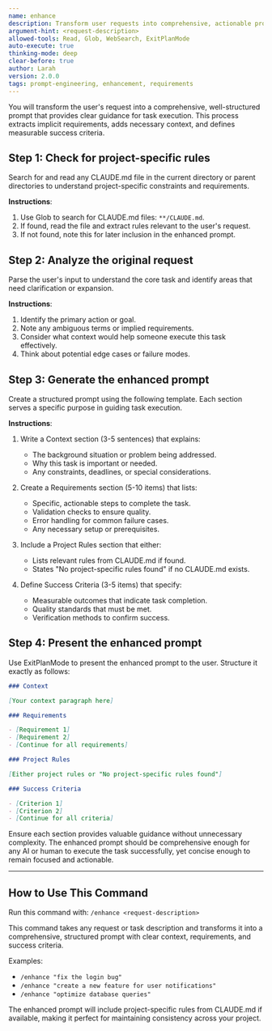 ```yaml
---
name: enhance
description: Transform user requests into comprehensive, actionable prompts with clear context and success criteria
argument-hint: <request-description>
allowed-tools: Read, Glob, WebSearch, ExitPlanMode
auto-execute: true
thinking-mode: deep
clear-before: true
author: Larah
version: 2.0.0
tags: prompt-engineering, enhancement, requirements
---
```


You will transform the user's request into a comprehensive, well-structured prompt that provides clear guidance for task execution. This process extracts implicit requirements, adds necessary context, and defines measurable success criteria.

## Step 1: Check for project-specific rules

Search for and read any CLAUDE.md file in the current directory or parent directories to understand project-specific constraints and requirements.

**Instructions**:

1. Use Glob to search for CLAUDE.md files: `**/CLAUDE.md`.
2. If found, read the file and extract rules relevant to the user's request.
3. If not found, note this for later inclusion in the enhanced prompt.

## Step 2: Analyze the original request

Parse the user's input to understand the core task and identify areas that need clarification or expansion.

**Instructions**:

1. Identify the primary action or goal.
2. Note any ambiguous terms or implied requirements.
3. Consider what context would help someone execute this task effectively.
4. Think about potential edge cases or failure modes.

## Step 3: Generate the enhanced prompt

Create a structured prompt using the following template. Each section serves a specific purpose in guiding task execution.

**Instructions**:

1. Write a Context section (3-5 sentences) that explains:
   - The background situation or problem being addressed.
   - Why this task is important or needed.
   - Any constraints, deadlines, or special considerations.

2. Create a Requirements section (5-10 items) that lists:
   - Specific, actionable steps to complete the task.
   - Validation checks to ensure quality.
   - Error handling for common failure cases.
   - Any necessary setup or prerequisites.

3. Include a Project Rules section that either:
   - Lists relevant rules from CLAUDE.md if found.
   - States "No project-specific rules found" if no CLAUDE.md exists.

4. Define Success Criteria (3-5 items) that specify:
   - Measurable outcomes that indicate task completion.
   - Quality standards that must be met.
   - Verification methods to confirm success.

## Step 4: Present the enhanced prompt

Use ExitPlanMode to present the enhanced prompt to the user. Structure it exactly as follows:

```markdown
### Context

[Your context paragraph here]

### Requirements

- [Requirement 1]
- [Requirement 2]
- [Continue for all requirements]

### Project Rules

[Either project rules or "No project-specific rules found"]

### Success Criteria

- [Criterion 1]
- [Criterion 2]
- [Continue for all criteria]
```

Ensure each section provides valuable guidance without unnecessary complexity. The enhanced prompt should be comprehensive enough for any AI or human to execute the task successfully, yet concise enough to remain focused and actionable.

---

## How to Use This Command

Run this command with: `/enhance <request-description>`

This command takes any request or task description and transforms it into a comprehensive, structured prompt with clear context, requirements, and success criteria.

Examples:

- `/enhance "fix the login bug"`
- `/enhance "create a new feature for user notifications"`
- `/enhance "optimize database queries"`

The enhanced prompt will include project-specific rules from CLAUDE.md if available, making it perfect for maintaining consistency across your project.
